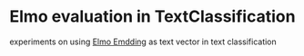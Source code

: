 # Elmo evaluation in TextClassification

experiments on using <a href="https://github.com/HIT-SCIR/ELMoForManyLangs">Elmo Emdding</a> as text vector in text classification 
